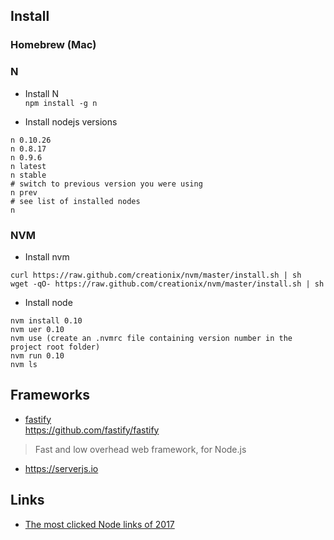 
## Install
### Homebrew (Mac)


### N
- Install N  
`npm install -g n`

- Install nodejs versions
```
n 0.10.26
n 0.8.17
n 0.9.6
n latest
n stable
# switch to previous version you were using
n prev
# see list of installed nodes
n
```


### NVM
- Install nvm
```
curl https://raw.github.com/creationix/nvm/master/install.sh | sh  
wget -qO- https://raw.github.com/creationix/nvm/master/install.sh | sh
```

- Install node
```
nvm install 0.10
nvm uer 0.10
nvm use (create an .nvmrc file containing version number in the project root folder)
nvm run 0.10
nvm ls
```


## Frameworks
- [fastify](http://www.fastify.io)  
https://github.com/fastify/fastify  
> Fast and low overhead web framework, for Node.js

- https://serverjs.io

## Links
- [The most clicked Node links of 2017](https://medium.com/dailyjs/the-most-clicked-node-links-of-2017-7361a471551d)
